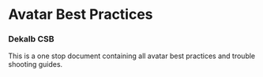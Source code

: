 # Avatar Best Practices 
### Dekalb CSB 

This is a one stop document containing all avatar best practices and trouble shooting guides.
